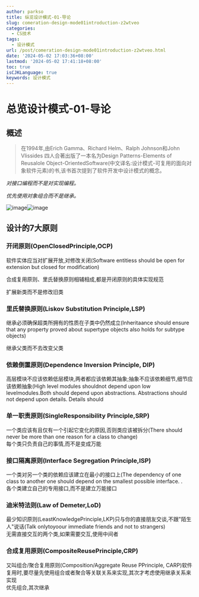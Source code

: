 ```yaml
---
author: parkso
title: 纵览设计模式-01-导论
slug: comeration-design-mode01introduction-z2wtveo
categories:
  - CS技术
tags:
  - 设计模式
url: /post/comeration-design-mode01introduction-z2wtveo.html
date: '2024-05-02 17:03:36+08:00'
lastmod: '2024-05-02 17:41:18+08:00'
toc: true
isCJKLanguage: true
keywords: 设计模式
---
```


# 总览设计模式-01-导论

## 概述

> 在1994年,由Erich Gamma、Richard Helm、Ralph Johnson和John Vlissides 四人合著出版了一本名为Design Patterns-Elements of Reusalole Object-OrientedSoftware(中文译名:设计模式-可复用的面向对象软件元素)的书,该书首次提到了软件开发中设计模式的概念。

*对接口编程而不是对实现编程。* 

*优先使用对象组合而不是继承。* 

​![image](https://xducodert-blog.oss-cn-chengdu.aliyuncs.com/test/20240502170830.png)​![image](https://xducodert-blog.oss-cn-chengdu.aliyuncs.com/test/20240502171207.png)​​

## 设计的7大原则

### 开闭原则(OpenClosedPrinciple,OCP)

软件实体应当对扩展开放,对修改关闭(Software entitiess should be open for extension but closed for modification)

合成复用原则、里氏替换原则相辅相成,都是开闭原则的具体实现规范

扩展新类而不是修改旧类

### 里氏替换原则(Liskov Substitution Principle,LSP)

继承必须确保超类所拥有的性质在子类中仍然成立(Inheritaance should ensure that any property proved about supertype objects also holds for subtype objects)

继承父类而不去改变父类

### 依赖倒置原则(Dependence Inversion Principle, DIP)

高层模块不应该依赖低层模块,两者都应该依赖其抽象;抽象不应该依赖细节,细节应该依赖抽象(High level modules shouldnot depend upon low levelmodules.Both should depend upon abstractions. Abstractions should not depend upon details. Details should

### 单一职责原则(SingleResponsibility Principle,SRP)

一个类应该有且仅有一个引起它变化的原因,否则类应该被拆分(There should never be more than one reason for a class to change)  
每个类只负责自己的事情,而不是变成万能

### 接口隔离原则(Interface Segregation Principle,ISP)

一个类对另一个类的依赖应该建立在最小的接口上(The dependency of one class to another one should depend on the smallest possible interface. .  
各个类建立自己的专用接口,而不是建立万能接口

### 迪米特法则(Law of Demeter,LoD)

最少知识原则(LeastKnowledgePrinciple,LKP)只与你的直接朋友交谈,不跟"陌生人"说话(Talk onlytoyoour immediate friends and not to strangers)  
无需直接交互的两个类,如果需要交互,使用中间者

### 合成复用原则(CompositeReusePrinciple,CRP)

又叫组合/聚合复用原则(Composition/Aggregate Reuse PPrinciple, CARP)软件复用时,要尽量先使用组合或者聚合等关联关系来实现,其次才考虑使用继承关系来实现  
优先组合,其次继承

‍
